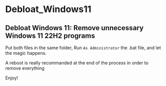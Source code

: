 # Debloat_Windows11
## Debloat Windows 11: Remove unnecessary Windows 11 22H2 programs

Put both files in the same folder, 
Run ```As Administrator``` the .bat file, and let the magic happens.

A reboot is really recommanded at the end of the process in order to remove everything

Enjoy!
